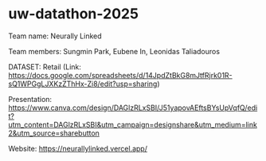 # uw-datathon-2025

Team name: Neurally Linked

Team members: Sungmin Park, Eubene In, Leonidas Taliadouros

DATASET: Retail (Link: https://docs.google.com/spreadsheets/d/14JpdZtBkG8mJtfRjrk01R-sQ1WPGgLJXKzZThHx-Zi8/edit?usp=sharing)

Presentation: https://www.canva.com/design/DAGlzRLxSBI/J51yapovAEftsBYsUpVqfQ/edit?utm_content=DAGlzRLxSBI&utm_campaign=designshare&utm_medium=link2&utm_source=sharebutton

Website: https://neurallylinked.vercel.app/
